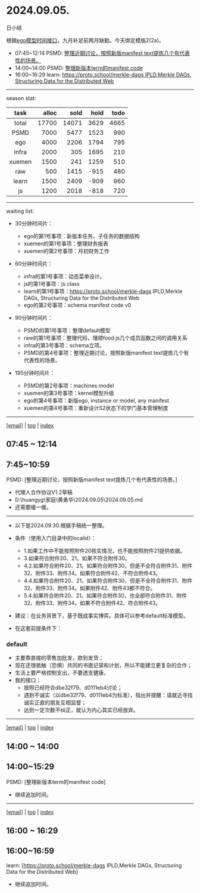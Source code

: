 # 2024.09.05.
日小结

<a id="top"></a>
根据[ego模型时间接口](https://gitee.com/hyg/blog/blob/master/timeflow.md)，九月补足前两月缺勤。今天绑定模版2(2a)。

<a id="index"></a>
- 07:45~12:14	PSMD: [整理近期讨论，按照新版manifest text提炼几个有代表性的场景。](#20240905074500)
- 14:00~14:00	PSMD: [整理新版本term的manifest code](#20240905140000)
- 16:00~16:29	learn: [https://proto.school/merkle-dags IPLD,Merkle DAGs, Structuring Data for the Distributed Web](#20240905160000)

---
season stat:

| task | alloc | sold | hold | todo |
| :---: | ---: | ---: | ---: | ---: |
| total | 17700 | 14071 | 3629 | 4665 |
| PSMD | 7000 | 5477 | 1523 | 990 |
| ego | 4000 | 2206 | 1794 | 795 |
| infra | 2000 | 305 | 1695 | 210 |
| xuemen | 1500 | 241 | 1259 | 510 |
| raw | 500 | 1415 | -915 | 480 |
| learn | 1500 | 2409 | -909 | 960 |
| js | 1200 | 2018 | -818 | 720 |

---
waiting list:


- 30分钟时间片：
  - ego的第1号事项：新版本任务、子任务的数据结构
  - xuemen的第1号事项：整理财务报表
  - xuemen的第2号事项：月初财务工作

- 60分钟时间片：
  - infra的第1号事项：动态菜单设计。
  - js的第1号事项：js class
  - learn的第1号事项：https://proto.school/merkle-dags IPLD,Merkle DAGs, Structuring Data for the Distributed Web
  - ego的第2号事项：schema manifest code v0

- 90分钟时间片：
  - PSMD的第1号事项：整理default模型
  - raw的第1号事项：整理代码，理顺food.js几个成员函数之间的调用关系
  - infra的第3号事项：schema立项。
  - PSMD的第4号事项：整理近期讨论，按照新版manifest text提炼几个有代表性的场景。

- 195分钟时间片：
  - PSMD的第2号事项：machines model
  - xuemen的第3号事项：kernel模型升级
  - ego的第4号事项：新版ego, instance or model, any manifest
  - xuemen的第4号事项：重新设计S2状态下的学门基本管理制度

---
<a href="mailto:huangyg@mars22.com?subject=关于2024.09.05.[整理近期讨论，按照新版manifest text提炼几个有代表性的场景。]任务&body=日期: 2024.09.05.%0D%0A序号: 5%0D%0A手稿:../../draft/2024/09/20240905074500.md%0D%0A---请勿修改邮件主题及以上内容 从下一行开始写您的想法---%0D%0A">[email]</a> | [top](#top) | [index](#index)
<a id="20240905074500"></a>
## 07:45 ~ 12:14
## 7:45~10:59
PSMD: [整理近期讨论，按照新版manifest text提炼几个有代表性的场景。]

- 代理人合作协议V1.2草稿
- D:\huangyg\家庭\黄勇华\2024.09.05\2024.09.05.md
- 还需要缓一缓。

---

- 以下是2024.09.30.根据手稿统一整理。

- 条件（使用入门目录中的localid）：
    - 1.如果工作中不能按照附件20核实情况，也不能按照附件21提供依据。
    - 3.如果符合附件20、21。如果不符合附件30。
    - 4.2.如果符合附件20、21。如果符合附件30，但是不全符合附件31、附件32、附件33、附件34。如果符合附件42、不符合附件43。
    - 4.4.如果符合附件20、21。如果符合附件30，但是不全符合附件31、附件32、附件33、附件34。如果附件42、附件43都不符合。
    - 5.4.如果符合附件20、21。如果符合附件30，也全部符合附件31、附件32、附件33、附件34。如果不符合附件42、符合附件43。
- 建议：在业务背景下，基于既成事实博弈。具体可以参考default标准模型。
- 在这套前提条件下：


### default

- 主要靠直接的零售加批发，款到发货；
- 现在还很抵触（恐惧）共同的书面记录和计划，所以不能建立更复杂的合作；
- 生活上要严格控制支出，不要透支健康。
- 我的接口：
    - 按照已经符合dbe32f79、d0111eb4讨论；
    - 遇到不诚实（以dbe32f79、d0111eb4为标准），指出并提醒：请就近寻找诚实正直的朋友互相监督；
    - 达到一定次数不纠正，就认为内心其实已经放弃。
---
<a href="mailto:huangyg@mars22.com?subject=关于2024.09.05.[整理新版本term的manifest code]任务&body=日期: 2024.09.05.%0D%0A序号: 7%0D%0A手稿:../../draft/2024/09/20240905140000.md%0D%0A---请勿修改邮件主题及以上内容 从下一行开始写您的想法---%0D%0A">[email]</a> | [top](#top) | [index](#index)
<a id="20240905140000"></a>
## 14:00 ~ 14:00
## 14:00~15:29
PSMD: [整理新版本term的manifest code]

- 继续追加时间。

---
<a href="mailto:huangyg@mars22.com?subject=关于2024.09.05.[https://proto.school/merkle-dags IPLD,Merkle DAGs, Structuring Data for the Distributed Web]任务&body=日期: 2024.09.05.%0D%0A序号: 9%0D%0A手稿:../../draft/2024/09/20240905160000.md%0D%0A---请勿修改邮件主题及以上内容 从下一行开始写您的想法---%0D%0A">[email]</a> | [top](#top) | [index](#index)
<a id="20240905160000"></a>
## 16:00 ~ 16:29
## 16:00~16:59
learn: [https://proto.school/merkle-dags IPLD,Merkle DAGs, Structuring Data for the Distributed Web]

- 继续追加时间。